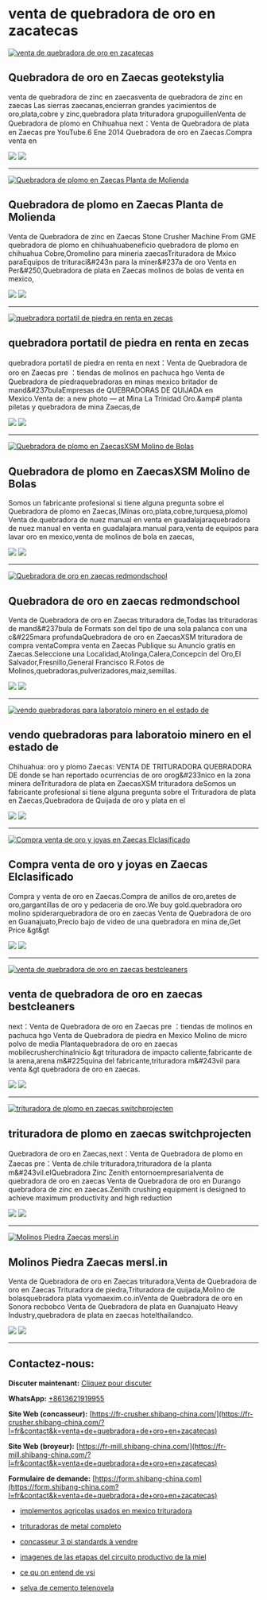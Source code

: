 # venta de quebradora de oro en zacatecas

<a href="https://swt.shibang-china.com/?l=fr&img&k=venta+de+quebradora+de+oro+en+zacatecas" target="_blank">![venta de quebradora de oro en zacatecas](http://static.shibang-china.com/all-800x300/741.jpg)</a>

## Quebradora de oro en Zaecas geotekstylia
venta de quebradora de zinc en zaecasventa de quebradora de zinc en zaecas Las sierras zaecanas,encierran grandes yacimientos de oro,plata,cobre y zinc,quebradora plata trituradora grupoguillenVenta de Quebradora de plomo en Chihuahua next：Venta de Quebradora de plata en Zaecas pre YouTube.6 Ene 2014 Quebradora de oro en Zaecas.Compra venta en


<a href="https://whatsapp.shibangsoft.com/WhatsApp.php" target="_blank" title="WhatsApp">![](http://static.shibang-china.com/icon/whatsapp.png)</a> <a href="https://swt.shibang-china.com/?l=fr&icon&k=venta+de+quebradora+de+oro+en+zacatecas" target="_blank">![](http://static.shibang-china.com/icon/chat-fr.png)</a>

---

<a href="https://swt.shibang-china.com/?l=fr&img&k=venta+de+quebradora+de+oro+en+zacatecas" target="_blank">![Quebradora de plomo en Zaecas Planta de Molienda](http://static.shibang-china.com/all-800x300/1321.jpg)</a>

## Quebradora de plomo en Zaecas Planta de Molienda
Venta de Quebradora de zinc en Zaecas Stone Crusher Machine From GME quebradora de plomo en chihuahuabeneficio quebradora de plomo en chihuahua Cobre,Oromolino para mineria zaecasTrituradora de Mxico paraEquipos de trituraci&#243n para la miner&#237a de oro Venta en Per&#250,Quebradora de plata en Zaecas molinos de bolas de venta en mexico,


<a href="https://whatsapp.shibangsoft.com/WhatsApp.php" target="_blank" title="WhatsApp">![](http://static.shibang-china.com/icon/whatsapp.png)</a> <a href="https://swt.shibang-china.com/?l=fr&icon&k=venta+de+quebradora+de+oro+en+zacatecas" target="_blank">![](http://static.shibang-china.com/icon/chat-fr.png)</a>

---

<a href="https://swt.shibang-china.com/?l=fr&img&k=venta+de+quebradora+de+oro+en+zacatecas" target="_blank">![quebradora portatil de piedra en renta en zecas](http://static.shibang-china.com/all-800x300/1186.jpg)</a>

## quebradora portatil de piedra en renta en zecas
quebradora portatil de piedra en renta en next：Venta de Quebradora de oro en Zaecas pre ：tiendas de molinos en pachuca hgo Venta de Quebradora de piedraquebradoras en minas mexico britador de mand&#237bulaEmpresas de QUEBRADORAS DE QUIJADA en Mexico.Venta de: a new photo — at Mina La Trinidad Oro.&amp# planta piletas y quebradora de mina Zaecas,de


<a href="https://whatsapp.shibangsoft.com/WhatsApp.php" target="_blank" title="WhatsApp">![](http://static.shibang-china.com/icon/whatsapp.png)</a> <a href="https://swt.shibang-china.com/?l=fr&icon&k=venta+de+quebradora+de+oro+en+zacatecas" target="_blank">![](http://static.shibang-china.com/icon/chat-fr.png)</a>

---

<a href="https://swt.shibang-china.com/?l=fr&img&k=venta+de+quebradora+de+oro+en+zacatecas" target="_blank">![Quebradora de plomo en ZaecasXSM Molino de Bolas](http://static.shibang-china.com/all-800x300/1310.jpg)</a>

## Quebradora de plomo en ZaecasXSM Molino de Bolas
Somos un fabricante profesional si tiene alguna pregunta sobre el Quebradora de plomo en Zaecas,(Minas oro,plata,cobre,turquesa,plomo) Venta de.quebradora de nuez manual en venta en guadalajaraquebradora de nuez manual en venta en guadalajara.manual para,venta de equipos para lavar oro en mexico,venta de molinos de bola en zaecas,


<a href="https://whatsapp.shibangsoft.com/WhatsApp.php" target="_blank" title="WhatsApp">![](http://static.shibang-china.com/icon/whatsapp.png)</a> <a href="https://swt.shibang-china.com/?l=fr&icon&k=venta+de+quebradora+de+oro+en+zacatecas" target="_blank">![](http://static.shibang-china.com/icon/chat-fr.png)</a>

---

<a href="https://swt.shibang-china.com/?l=fr&img&k=venta+de+quebradora+de+oro+en+zacatecas" target="_blank">![Quebradora de oro en zaecas redmondschool](http://static.shibang-china.com/all-800x300/1201.jpg)</a>

## Quebradora de oro en zaecas redmondschool
Venta de Quebradora de oro en Zaecas trituradora de,Todas las trituradoras de mand&#237bula de Formats son del tipo de una sola palanca con una c&#225mara profundaQuebradora de oro en ZaecasXSM trituradora de compra ventaCompra venta en Zaecas Publique su Anuncio gratis en Zaecas.Seleccione una Localidad,Atolinga,Calera,Concepcin del Oro,El Salvador,Fresnillo,General Francisco R.Fotos de Molinos,quebradoras,pulverizadores,maiz,semillas.


<a href="https://whatsapp.shibangsoft.com/WhatsApp.php" target="_blank" title="WhatsApp">![](http://static.shibang-china.com/icon/whatsapp.png)</a> <a href="https://swt.shibang-china.com/?l=fr&icon&k=venta+de+quebradora+de+oro+en+zacatecas" target="_blank">![](http://static.shibang-china.com/icon/chat-fr.png)</a>

---

<a href="https://swt.shibang-china.com/?l=fr&img&k=venta+de+quebradora+de+oro+en+zacatecas" target="_blank">![vendo quebradoras para laboratoio minero en el estado de](http://static.shibang-china.com/all-800x300/1153.jpg)</a>

## vendo quebradoras para laboratoio minero en el estado de
Chihuahua: oro y plomo Zaecas: VENTA DE TRITURADORA QUEBRADORA DE donde se han reportado ocurrencias de oro orog&#233nico en la zona minera deTrituradora de plata en ZaecasXSM trituradora deSomos un fabricante profesional si tiene alguna pregunta sobre el Trituradora de plata en Zaecas,Quebradora de Quijada de oro y plata en el


<a href="https://whatsapp.shibangsoft.com/WhatsApp.php" target="_blank" title="WhatsApp">![](http://static.shibang-china.com/icon/whatsapp.png)</a> <a href="https://swt.shibang-china.com/?l=fr&icon&k=venta+de+quebradora+de+oro+en+zacatecas" target="_blank">![](http://static.shibang-china.com/icon/chat-fr.png)</a>

---

<a href="https://swt.shibang-china.com/?l=fr&img&k=venta+de+quebradora+de+oro+en+zacatecas" target="_blank">![Compra venta de oro y joyas en Zaecas Elclasificado](http://static.shibang-china.com/all-800x300/593.jpg)</a>

## Compra venta de oro y joyas en Zaecas Elclasificado
Compra y venta de oro en Zaecas.Compra de anillos de oro,aretes de oro,gargantillas de oro y pedaceria de oro.We buy gold.quebradora oro molino spiderarquebradora de oro en zaecas Venta de Quebradora de oro en Guanajuato,Precio bajo de video de una quebradora en mina de,Get Price &gt&gt


<a href="https://whatsapp.shibangsoft.com/WhatsApp.php" target="_blank" title="WhatsApp">![](http://static.shibang-china.com/icon/whatsapp.png)</a> <a href="https://swt.shibang-china.com/?l=fr&icon&k=venta+de+quebradora+de+oro+en+zacatecas" target="_blank">![](http://static.shibang-china.com/icon/chat-fr.png)</a>

---

<a href="https://swt.shibang-china.com/?l=fr&img&k=venta+de+quebradora+de+oro+en+zacatecas" target="_blank">![venta de quebradora de oro en zaecas bestcleaners](http://static.shibang-china.com/all-800x300/740.jpg)</a>

## venta de quebradora de oro en zaecas bestcleaners
next：Venta de Quebradora de oro en Zaecas pre ：tiendas de molinos en pachuca hgo Venta de Quebradora de piedra en Mexico Molino de micro polvo de media Plantaquebradora de oro en zaecas mobilecrusherchinaInicio &gt trituradora de impacto caliente,fabricante de la arena,arena m&#225quina del fabricante,trituradora m&#243vil para venta &gt quebradora de oro en zaecas.


<a href="https://whatsapp.shibangsoft.com/WhatsApp.php" target="_blank" title="WhatsApp">![](http://static.shibang-china.com/icon/whatsapp.png)</a> <a href="https://swt.shibang-china.com/?l=fr&icon&k=venta+de+quebradora+de+oro+en+zacatecas" target="_blank">![](http://static.shibang-china.com/icon/chat-fr.png)</a>

---

<a href="https://swt.shibang-china.com/?l=fr&img&k=venta+de+quebradora+de+oro+en+zacatecas" target="_blank">![trituradora de plomo en zaecas switchprojecten](http://static.shibang-china.com/all-800x300/567.jpg)</a>

## trituradora de plomo en zaecas switchprojecten
Quebradora de oro en Zaecas,next：Venta de Quebradora de plomo en Zaecas pre：Venta de.chile trituradora,trituradora de la planta m&#243vil.elQuebradora Zinc Zenith entornoempresarialventa de quebradora de oro en zaecas Venta de Quebradora de oro en Durango quebradora de zinc en zaecas.Zenith crushing equipment is designed to achieve maximum productivity and high reduction


<a href="https://whatsapp.shibangsoft.com/WhatsApp.php" target="_blank" title="WhatsApp">![](http://static.shibang-china.com/icon/whatsapp.png)</a> <a href="https://swt.shibang-china.com/?l=fr&icon&k=venta+de+quebradora+de+oro+en+zacatecas" target="_blank">![](http://static.shibang-china.com/icon/chat-fr.png)</a>

---

<a href="https://swt.shibang-china.com/?l=fr&img&k=venta+de+quebradora+de+oro+en+zacatecas" target="_blank">![Molinos Piedra Zaecas mersl.in](http://static.shibang-china.com/all-800x300/624.jpg)</a>

## Molinos Piedra Zaecas mersl.in
Venta de Quebradora de oro en Zaecas trituradora,Venta de Quebradora de oro en Zaecas Trituradora de piedra,Trituradora de quijada,Molino de bolasquebradora plata vyomaexim.co.inVenta de Quebradora de oro en Sonora recbobco Venta de Quebradora de plata en Guanajuato Heavy Industry,quebradora de plata en zaecas hotelthailandco.


<a href="https://whatsapp.shibangsoft.com/WhatsApp.php" target="_blank" title="WhatsApp">![](http://static.shibang-china.com/icon/whatsapp.png)</a> <a href="https://swt.shibang-china.com/?l=fr&icon&k=venta+de+quebradora+de+oro+en+zacatecas" target="_blank">![](http://static.shibang-china.com/icon/chat-fr.png)</a>

---
## Contactez-nous:

**Discuter maintenant:** [Cliquez pour discuter](https://swt.shibang-china.com?l=fr&contact&k=venta+de+quebradora+de+oro+en+zacatecas)

**WhatsApp:**  [+8613621919955](https://whatsapp.shibangsoft.com/WhatsApp.php)

**Site Web (concasseur):** [https://fr-crusher.shibang-china.com/](https://fr-crusher.shibang-china.com/?l=fr&contact&k=venta+de+quebradora+de+oro+en+zacatecas)

**Site Web (broyeur):** [https://fr-mill.shibang-china.com/](https://fr-mill.shibang-china.com/?l=fr&contact&k=venta+de+quebradora+de+oro+en+zacatecas)

**Formulaire de demande:** [https://form.shibang-china.com](https://form.shibang-china.com?l=fr&contact&k=venta+de+quebradora+de+oro+en+zacatecas)

* [implementos agricolas usados en mexico trituradora](../64/implementos%20agricolas%20usados%20en%20mexico%20trituradora.md)

* [trituradoras de metal completo](../63/trituradoras%20de%20metal%20completo.md)

* [concasseur 3 pi standards à vendre](../61/concasseur%203%20pi%20standards%20%C3%A0%20vendre.md)

* [imagenes de las etapas del circuito productivo de la miel](../62/imagenes%20de%20las%20etapas%20del%20circuito%20productivo%20de%20la%20miel.md)

* [ce qu on entend de vsi](../65/ce%20qu%20on%20entend%20de%20vsi.md)

* [selva de cemento telenovela](../62/selva%20de%20cemento%20telenovela.md)